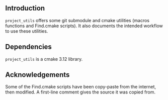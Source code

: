 ## Introduction ##
`project_utils` offers some git submodule and cmake utilities (macros functions and Find.cmake scripts). It also documents the intended workflow to use these utilities.

## Dependencies ##
`project_utils` is a cmake 3.12 library.

## Acknowledgements ##
Some of the Find.cmake scripts have been copy-paste from the internet, then modified. A first-line comment gives the source it was copied from.
